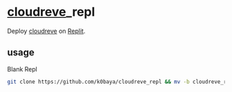 # [cloudreve](https://github.com/cloudreve/Cloudreve)_repl
Deploy [cloudreve](https://docs.cloudreve.org/) on [Replit](https://replit.com).
## usage
Blank Repl
```bash
git clone https://github.com/k0baya/cloudreve_repl && mv -b cloudreve_repl/* ./ && mv -b cloudreve_repl/.[^.]* ./ && rm -rf *~ && rm -rf cloudreve_repl && rm -rf README.md && rm -rf .git && echo "部署成功，点击Run使用。"
```
